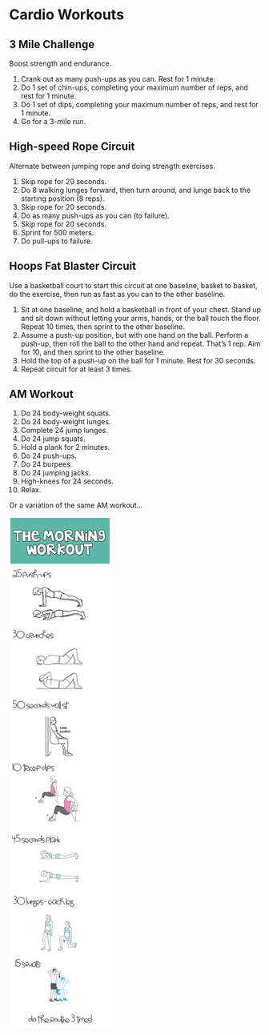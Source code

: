 # Cardio Workouts

## 3 Mile Challenge

Boost strength and endurance.

1. Crank out as many push-ups as you can.  Rest for 1 minute.
2. Do 1 set of chin-ups, completing your maximum number of reps, and rest for 1 minute.
3. Do 1 set of dips, completing your maximum number of reps, and rest for 1 minute.
4. Go for a 3-mile run.

## High-speed Rope Circuit

Alternate between jumping rope and doing strength exercises.

1. Skip rope for 20 seconds.
2. Do 8 walking lunges forward, then turn around, and lunge back to the starting position (8 reps).
3. Skip rope for 20 seconds.
4. Do as many push-ups as you can (to failure).
5. Skip rope for 20 seconds.
6. Sprint for 500 meters.
7. Do pull-ups to failure.

## Hoops Fat Blaster Circuit

Use a basketball court to start this circuit at one baseline, basket to basket, do the exercise, then run as fast as you can to the other baseline.

1. Sit at one baseline, and hold a basketball in front of your chest.  Stand up and sit down without letting your arms, hands, or the ball touch the floor.  Repeat 10 times, then sprint to the other baseline.
2. Assume a push-up position, but with one hand on the ball. Perform a push-up, then roll the ball to the other hand and repeat. That’s 1 rep. Aim for 10, and then sprint to the other baseline.
3. Hold the top of a push-up on the ball for 1 minute. Rest for 30 seconds.
4. Repeat circuit for at least 3 times.

## AM Workout

1. Do 24 body-weight squats.
2. Do 24 body-weight lunges.
3. Complete 24 jump lunges.
4. Do 24 jump squats.
5. Hold a plank for 2 minutes.
6. Do 24 push-ups.
7. Do 24 burpees.
8. Do 24 jumping jacks.
9. High-knees for 24 seconds.
10. Relax.

Or a variation of the same AM workout...

![Morning-workout](./assets/Morning-workout.jpg)